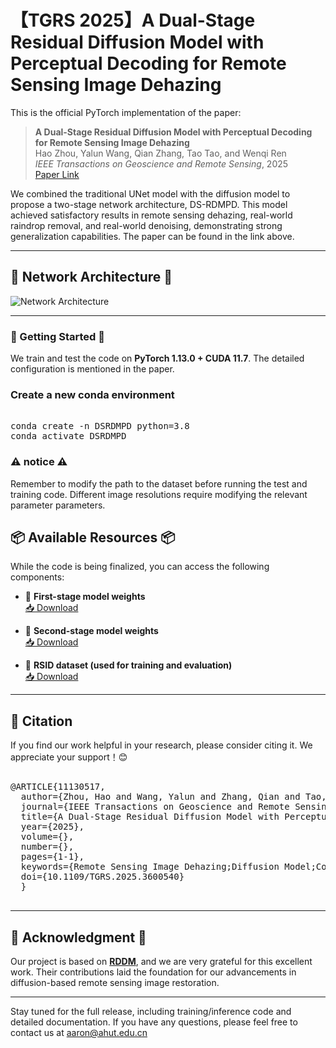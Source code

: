 # 【TGRS 2025】A Dual-Stage Residual Diffusion Model with Perceptual Decoding for Remote Sensing Image Dehazing

This is the official PyTorch implementation of the paper:

> **A Dual-Stage Residual Diffusion Model with Perceptual Decoding for Remote Sensing Image Dehazing**  
> Hao Zhou, Yalun Wang, Qian Zhang, Tao Tao, and Wenqi Ren  
> *IEEE Transactions on Geoscience and Remote Sensing*, 2025  
> [Paper Link](https://ieeexplore.ieee.org/document/11130517)

We combined the traditional UNet model with the diffusion model to propose a two-stage network architecture, DS-RDMPD. This model achieved satisfactory results in remote sensing dehazing, real-world raindrop removal, and real-world denoising, demonstrating strong generalization capabilities. The paper can be found in the link above.

---

## 🧠 Network Architecture 🧠

![Network Architecture](images/1.png)

---

### 🚀 Getting Started 🚀

We train and test the code on **PyTorch 1.13.0 + CUDA 11.7**. The detailed configuration is mentioned in the paper.

### Create a new conda environment
<pre lang="markdown"> 
conda create -n DSRDMPD python=3.8 
conda activate DSRDMPD  </pre>

###  ⚠️ notice ⚠️
Remember to modify the path to the dataset before running the test and training code. Different image resolutions require modifying the relevant parameter parameters.

## 📦 Available Resources 📦 

While the code is being finalized, you can access the following components:

- 🔹 **First-stage model weights**  
  [📥 Download](https://drive.google.com/drive/folders/1XWtq8Gn3MdlvIPw7_S750vFG7iy634AQ?usp=drive_link)

- 🔹 **Second-stage model weights**  
  [📥 Download](https://drive.google.com/drive/folders/1Q7PX3VwAymqgeB5IXvYIG3o7mdv3cFez?usp=drive_link)

- 🔹 **RSID dataset (used for training and evaluation)**  
  [📥 Download](https://drive.google.com/drive/folders/1abSw9GWyyOJINWCRNHBUoJBBw3FCttaS?usp=drive_link)

---
## 📖 Citation
If you find our work helpful in your research, please consider citing it. We appreciate your support！😊
<pre lang="markdown"> 
@ARTICLE{11130517,
  author={Zhou, Hao and Wang, Yalun and Zhang, Qian and Tao, Tao and Ren, Wenqi},
  journal={IEEE Transactions on Geoscience and Remote Sensing}, 
  title={A Dual-Stage Residual Diffusion Model with Perceptual Decoding for Remote Sensing Image Dehazing}, 
  year={2025},
  volume={},
  number={},
  pages={1-1},
  keywords={Remote Sensing Image Dehazing;Diffusion Model;Computer Vision;Multi-Scale Channel Attention},
  doi={10.1109/TGRS.2025.3600540}
  }
  </pre>
---
## 🙏 Acknowledgment 🙏

Our project is based on **[RDDM](https://github.com/nachifur/RDDM)**, and we are very grateful for this excellent work. Their contributions laid the foundation for our advancements in diffusion-based remote sensing image restoration.

---
Stay tuned for the full release, including training/inference code and detailed documentation. If you have any questions, please feel free to contact us at aaron@ahut.edu.cn
